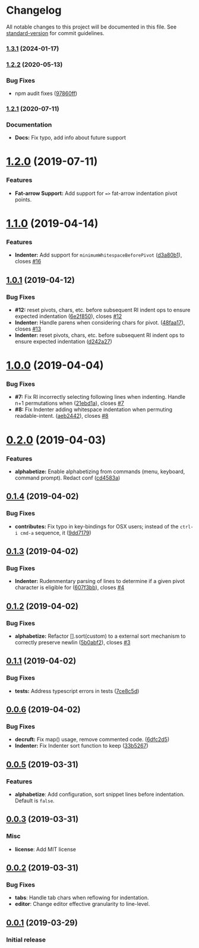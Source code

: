 # Changelog

All notable changes to this project will be documented in this file. See [standard-version](https://github.com/conventional-changelog/standard-version) for commit guidelines.

### [1.3.1](https://github.com/cnojima/vscode-extension-readable-indent/compare/v1.3.0...v1.3.1) (2024-01-17)

### [1.2.2](https://github.com/cnojima/vscode-extension-readable-indent/compare/v1.2.1...v1.2.2) (2020-05-13)


### Bug Fixes

* npm audit fixes ([97860ff](https://github.com/cnojima/vscode-extension-readable-indent/commit/97860ff183a2fa76fded23402d8691b86a6f0998))


### [1.2.1](https://github.com/cnojima/vscode-extension-readable-indent/compare/v1.2.0...v1.2.1) (2020-07-11)


### Documentation

* **Docs:** Fix typo, add info about future support



# [1.2.0](https://github.com/cnojima/vscode-extension-readable-indent/compare/v1.1.0...v1.2.0) (2019-07-11)


### Features

* **Fat-arrow Support:** Add support for `=>` fat-arrow indentation pivot points.



# [1.1.0](https://github.com/cnojima/vscode-extension-readable-indent/compare/v1.0.1...v1.1.0) (2019-04-14)


### Features

* **Indenter:** Add support for `minimumWhitespaceBeforePivot` ([d3a80b1](https://github.com/cnojima/vscode-extension-readable-indent/commit/d3a80b1)), closes [#16](https://github.com/cnojima/vscode-extension-readable-indent/issues/16)



## [1.0.1](https://github.com/cnojima/vscode-extension-readable-indent/compare/v1.0.0...v1.0.1) (2019-04-12)


### Bug Fixes

* **#12:** reset pivots, chars, etc. before subsequent RI indent ops to ensure expected indentation ([6e2f850](https://github.com/cnojima/vscode-extension-readable-indent/commit/6e2f850)), closes [#12](https://github.com/cnojima/vscode-extension-readable-indent/issues/12)
* **Indenter:** Handle parens when considering chars for pivot. ([48faa17](https://github.com/cnojima/vscode-extension-readable-indent/commit/48faa17)), closes [#13](https://github.com/cnojima/vscode-extension-readable-indent/issues/13)
* **Indenter:** reset pivots, chars, etc. before subsequent RI indent ops to ensure expected indentation ([d242a27](https://github.com/cnojima/vscode-extension-readable-indent/commit/d242a27))



# [1.0.0](https://github.com/cnojima/vscode-extension-readable-indent/compare/v0.2.0...v1.0.0) (2019-04-04)


### Bug Fixes

* **#7:** Fix RI incorrectly selecting following lines when indenting.  Handle n+1 permutations when ([21ebd1a](https://github.com/cnojima/vscode-extension-readable-indent/commit/21ebd1a)), closes [#7](https://github.com/cnojima/vscode-extension-readable-indent/issues/7)
* **#8:** Fix Indenter adding whitespace indentation when permuting readable-intent. ([aeb2442](https://github.com/cnojima/vscode-extension-readable-indent/commit/aeb2442)), closes [#8](https://github.com/cnojima/vscode-extension-readable-indent/issues/8)



# [0.2.0](https://github.com/cnojima/vscode-extension-readable-indent/compare/v0.1.4...v0.2.0) (2019-04-03)


### Features

* **alphabetize:** Enable alphabetizing from commands (menu, keyboard, command prompt).  Redact conf ([cd4583a](https://github.com/cnojima/vscode-extension-readable-indent/commit/cd4583a))



## [0.1.4](https://github.com/cnojima/vscode-extension-readable-indent/compare/v0.1.3...v0.1.4) (2019-04-02)


### Bug Fixes

* **contributes:** Fix typo in key-bindings for OSX users; instead of the `ctrl-i cmd-a` sequence, it ([9dd7179](https://github.com/cnojima/vscode-extension-readable-indent/commit/9dd7179))



## [0.1.3](https://github.com/cnojima/vscode-extension-readable-indent/compare/v0.1.2...v0.1.3) (2019-04-02)


### Bug Fixes

* **Indenter:** Rudenmentary parsing of lines to determine if a given pivot character is eligible for ([607f3bb](https://github.com/cnojima/vscode-extension-readable-indent/commit/607f3bb)), closes [#4](https://github.com/cnojima/vscode-extension-readable-indent/issues/4)



## [0.1.2](https://github.com/cnojima/vscode-extension-readable-indent/compare/v0.1.1...v0.1.2) (2019-04-02)


### Bug Fixes

* **alphabetize:** Refactor [].sort(custom) to a external sort mechanism to correctly preserve newlin ([5b0abf2](https://github.com/cnojima/vscode-extension-readable-indent/commit/5b0abf2)), closes [#3](https://github.com/cnojima/vscode-extension-readable-indent/issues/3)



## [0.1.1](https://github.com/cnojima/vscode-extension-readable-indent/compare/v0.1.0...v0.1.1) (2019-04-02)


### Bug Fixes

* **tests:** Address typescript errors in tests ([7ce8c5d](https://github.com/cnojima/vscode-extension-readable-indent/commit/7ce8c5d))



## [0.0.6](https://github.com/cnojima/vscode-extension-readable-indent/compare/v0.0.5...v0.0.6) (2019-04-02)


### Bug Fixes

* **decruft:** Fix map() usage, remove commented code. ([6dfc2d5](https://github.com/cnojima/vscode-extension-readable-indent/commit/6dfc2d5))
* **Indenter:** Fix Indenter sort function to keep ([33b5267](https://github.com/cnojima/vscode-extension-readable-indent/commit/33b5267))



## [0.0.5](https://github.com/cnojima/vscode-extension-readable-indent/compare/v0.0.4...v0.0.5) (2019-03-31)

### Features
* **alphabetize**: Add configuration, sort snippet lines before indentation.  Default is `false`.



## [0.0.3](https://github.com/cnojima/vscode-extension-readable-indent/compare/v0.0.2...v0.0.3) (2019-03-31)

### Misc
* **license**: Add MIT license

## [0.0.2](https://github.com/cnojima/vscode-extension-readable-indent/compare/v0.0.1...v0.0.2) (2019-03-31)

### Bug Fixes
* **tabs**: Handle tab chars when reflowing for indentation.
* **editor**: Change editor effective granularity to line-level.

## [0.0.1](https://github.com/cnojima/vscode-extension-readable-indent/compare/v0.0.2...v0.0.3) (2019-03-29)

### Initial release